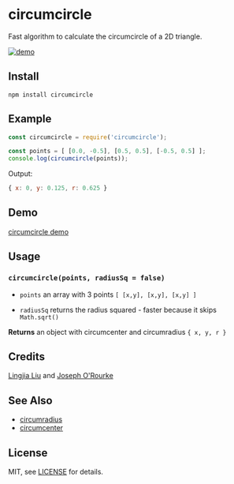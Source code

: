 circumcircle
============

Fast algorithm to calculate the circumcircle of a 2D triangle.

[![demo](https://user-images.githubusercontent.com/880280/98715483-23e71700-2382-11eb-9026-65e09b46ff50.png)](https://brunoimbrizi.github.io/circumcircle/demo/index.html)

## Install
```
npm install circumcircle
```

## Example
```js
const circumcircle = require('circumcircle');

const points = [ [0.0, -0.5], [0.5, 0.5], [-0.5, 0.5] ];
console.log(circumcircle(points));
```
Output:

```js
{ x: 0, y: 0.125, r: 0.625 }
```

## Demo

[circumcircle demo](https://brunoimbrizi.github.io/circumcircle/demo/index.html)

## Usage

### `circumcircle(points, radiusSq = false)`

- `points` an array with 3 points `[ [x,y], [x,y], [x,y] ]`

- `radiusSq` returns the radius squared - faster because it skips `Math.sqrt()`

**Returns** an object with circumcenter and circumradius `{ x, y, r }`


## Credits

[Lingjia Liu](https://gist.github.com/mutoo/5617691) and [Joseph O'Rourke](https://web.archive.org/web/20071030134248/http://www.exaflop.org/docs/cgafaq/cga1.html)

## See Also

- [circumradius](https://github.com/mikolalysenko/circumradius)
- [circumcenter](https://github.com/mikolalysenko/circumcenter)

## License

MIT, see [LICENSE](LICENSE) for details.
